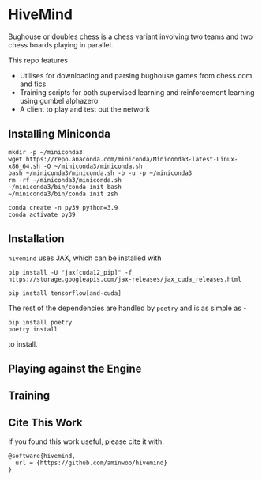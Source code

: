 # HiveMind
Bughouse or doubles chess is a chess variant involving two teams and two chess boards playing in parallel. 

This repo features 
* Utilises for downloading and parsing bughouse games from chess.com and fics
* Training scripts for both supervised learning and reinforcement learning using gumbel alphazero
* A client to play and test out the network

## Installing Miniconda

```
mkdir -p ~/miniconda3
wget https://repo.anaconda.com/miniconda/Miniconda3-latest-Linux-x86_64.sh -O ~/miniconda3/miniconda.sh
bash ~/miniconda3/miniconda.sh -b -u -p ~/miniconda3
rm -rf ~/miniconda3/miniconda.sh
~/miniconda3/bin/conda init bash
~/miniconda3/bin/conda init zsh

conda create -n py39 python=3.9
conda activate py39
```

## Installation

`hivemind` uses JAX, which can be installed with 
```
pip install -U "jax[cuda12_pip]" -f https://storage.googleapis.com/jax-releases/jax_cuda_releases.html
```
```
pip install tensorflow[and-cuda]
```
The rest of the dependencies are handled by `poetry` and is as simple as - 
```
pip install poetry
poetry install 
```
to install. 

## Playing against the Engine

## Training


## Cite This Work
If you found this work useful, please cite it with:
```
@software{hivemind,
  url = {https://github.com/aminwoo/hivemind}
}
```
